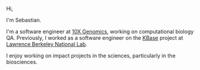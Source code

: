 Hi,

I'm Sebastian. 

I'm a software engineer at [10X Genomics](https://www.10xgenomics.com), working on computational biology QA.
Previously, I worked as a software engineer on the [KBase](https://kbase.us) project at [Lawrence Berkeley National Lab](https://lbl.gov).

I enjoy working on impact projects in the sciences, particularly in the biosciences.

